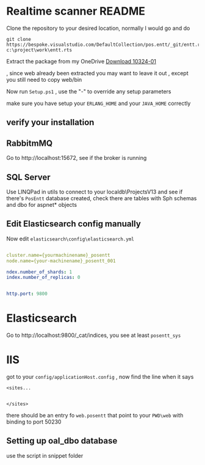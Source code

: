 # Realtime scanner README

Clone the repository to your desired location, normally I would go and do
```
git clone https://bespoke.visualstudio.com/DefaultCollection/pos.entt/_git/entt.rts c:\project\work\entt.rts
```

Extract the package from my OneDrive [Download 10324-01](https://1drv.ms/u/s!AnfOLTS4EYc4g5lmE6o_C-BED4DZTQ) 

, since web already been extracted you may want to leave it out , except you still need to copy web/bin


Now run `Setup.ps1` , use the "-" to override any setup parameters

make sure you have setup your `ERLANG_HOME` and your `JAVA_HOME` correctly


## verify your installation

## RabbitmMQ
Go to http://localhost:15672, see if the broker is running

## SQL Server 
Use LINQPad in utils to connect to your localdb\ProjectsV13  and see if there's `PosEntt` database created, check there are tables with Sph schemas and dbo for aspnet* objects

## Edit Elasticsearch config manually

Now edit `elasticsearch\config\elasticsearch.yml`

 ```yaml
 
cluster.name={yourmachinename}_posentt
node.name={your-machinename}_posentt_001

ndex.number_of_shards: 1
index.number_of_replicas: 0


http.port: 9800

```

# Elasticsearch
Go to http://localhost:9800/_cat/indices, you see at least `posentt_sys`


# IIS
got to your `config/applicationHost.config` , now find the line when it says 
```
<sites...


</sites>
```

there should be an entry fo `web.posentt` that point to your `PWD\web` with binding to port 50230


## Setting up oal_dbo database

use the script in snippet folder